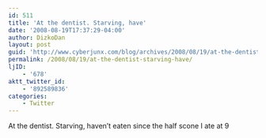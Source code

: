 ```yaml
---
id: 511
title: 'At the dentist. Starving, have'
date: '2008-08-19T17:37:29-04:00'
author: DizkoDan
layout: post
guid: 'http://www.cyberjunx.com/blog/archives/2008/08/19/at-the-dentist-starving-have/'
permalink: /2008/08/19/at-the-dentist-starving-have/
ljID:
    - '678'
aktt_twitter_id:
    - '892589836'
categories:
    - Twitter
---
```


At the dentist. Starving, haven’t eaten since the half scone I ate at 9